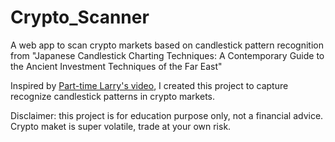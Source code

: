 # Crypto_Scanner
 A web app to scan crypto markets based on candlestick pattern recognition from "Japanese Candlestick Charting Techniques: A Contemporary Guide to the Ancient Investment Techniques of the Far East"
 
 Inspired by [Part-time Larry's video](https://www.youtube.com/watch?v=OhvQN_yIgCo&list=PLvzuUVysUFOvZM6toPGOjG5oC_Qb0qGEL&index=2), I created this project to capture recognize candlestick patterns in crypto markets. 

Disclaimer: this project is for education purpose only, not a financial advice. Crypto maket is super volatile, trade at your own risk. 

